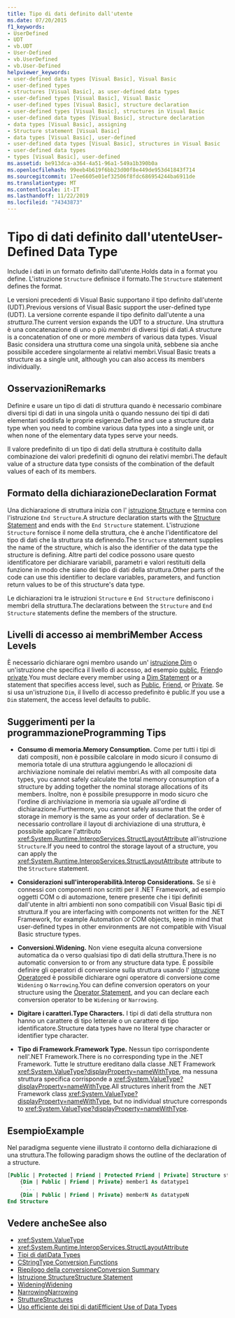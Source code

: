 ```yaml
---
title: Tipo di dati definito dall'utente
ms.date: 07/20/2015
f1_keywords:
- UserDefined
- UDT
- vb.UDT
- User-Defined
- vb.UserDefined
- vb.User-Defined
helpviewer_keywords:
- user-defined data types [Visual Basic], Visual Basic
- user-defined types
- structures [Visual Basic], as user-defined data types
- user-defined types [Visual Basic], Visual Basic
- user-defined types [Visual Basic], structure declaration
- user-defined types [Visual Basic], structures in Visual Basic
- user-defined data types [Visual Basic], structure declaration
- data types [Visual Basic], assigning
- Structure statement [Visual Basic]
- data types [Visual Basic], user-defined
- user-defined data types [Visual Basic], structures in Visual Basic
- user-defined data types
- types [Visual Basic], user-defined
ms.assetid: be913dca-a364-4a51-96a1-549a1b390b0a
ms.openlocfilehash: 99eeb4b619f6bb23d00f8e449de953d41843f714
ms.sourcegitcommit: 17ee6605e01ef32506f8fdc686954244ba6911de
ms.translationtype: MT
ms.contentlocale: it-IT
ms.lasthandoff: 11/22/2019
ms.locfileid: "74343873"
---
```

# <a name="user-defined-data-type"></a><span data-ttu-id="65a3b-102">Tipo di dati definito dall'utente</span><span class="sxs-lookup"><span data-stu-id="65a3b-102">User-Defined Data Type</span></span>

<span data-ttu-id="65a3b-103">Include i dati in un formato definito dall'utente.</span><span class="sxs-lookup"><span data-stu-id="65a3b-103">Holds data in a format you define.</span></span> <span data-ttu-id="65a3b-104">L'istruzione `Structure` definisce il formato.</span><span class="sxs-lookup"><span data-stu-id="65a3b-104">The `Structure` statement defines the format.</span></span>

<span data-ttu-id="65a3b-105">Le versioni precedenti di Visual Basic supportano il tipo definito dall'utente (UDT).</span><span class="sxs-lookup"><span data-stu-id="65a3b-105">Previous versions of Visual Basic support the user-defined type (UDT).</span></span> <span data-ttu-id="65a3b-106">La versione corrente espande il tipo definito dall'utente a una *struttura*.</span><span class="sxs-lookup"><span data-stu-id="65a3b-106">The current version expands the UDT to a *structure*.</span></span> <span data-ttu-id="65a3b-107">Una struttura è una concatenazione di uno o più *membri* di diversi tipi di dati.</span><span class="sxs-lookup"><span data-stu-id="65a3b-107">A structure is a concatenation of one or more *members* of various data types.</span></span> <span data-ttu-id="65a3b-108">Visual Basic considera una struttura come una singola unità, sebbene sia anche possibile accedere singolarmente ai relativi membri.</span><span class="sxs-lookup"><span data-stu-id="65a3b-108">Visual Basic treats a structure as a single unit, although you can also access its members individually.</span></span>

## <a name="remarks"></a><span data-ttu-id="65a3b-109">Osservazioni</span><span class="sxs-lookup"><span data-stu-id="65a3b-109">Remarks</span></span>

<span data-ttu-id="65a3b-110">Definire e usare un tipo di dati di struttura quando è necessario combinare diversi tipi di dati in una singola unità o quando nessuno dei tipi di dati elementari soddisfa le proprie esigenze.</span><span class="sxs-lookup"><span data-stu-id="65a3b-110">Define and use a structure data type when you need to combine various data types into a single unit, or when none of the elementary data types serve your needs.</span></span>

<span data-ttu-id="65a3b-111">Il valore predefinito di un tipo di dati della struttura è costituito dalla combinazione dei valori predefiniti di ognuno dei relativi membri.</span><span class="sxs-lookup"><span data-stu-id="65a3b-111">The default value of a structure data type consists of the combination of the default values of each of its members.</span></span>

## <a name="declaration-format"></a><span data-ttu-id="65a3b-112">Formato della dichiarazione</span><span class="sxs-lookup"><span data-stu-id="65a3b-112">Declaration Format</span></span>

<span data-ttu-id="65a3b-113">Una dichiarazione di struttura inizia con l' [istruzione Structure](../../../visual-basic/language-reference/statements/structure-statement.md) e termina con l'istruzione `End Structure`.</span><span class="sxs-lookup"><span data-stu-id="65a3b-113">A structure declaration starts with the [Structure Statement](../../../visual-basic/language-reference/statements/structure-statement.md) and ends with the `End Structure` statement.</span></span> <span data-ttu-id="65a3b-114">L'istruzione `Structure` fornisce il nome della struttura, che è anche l'identificatore del tipo di dati che la struttura sta definendo.</span><span class="sxs-lookup"><span data-stu-id="65a3b-114">The `Structure` statement supplies the name of the structure, which is also the identifier of the data type the structure is defining.</span></span> <span data-ttu-id="65a3b-115">Altre parti del codice possono usare questo identificatore per dichiarare variabili, parametri e valori restituiti della funzione in modo che siano del tipo di dati della struttura.</span><span class="sxs-lookup"><span data-stu-id="65a3b-115">Other parts of the code can use this identifier to declare variables, parameters, and function return values to be of this structure's data type.</span></span>

<span data-ttu-id="65a3b-116">Le dichiarazioni tra le istruzioni `Structure` e `End Structure` definiscono i membri della struttura.</span><span class="sxs-lookup"><span data-stu-id="65a3b-116">The declarations between the `Structure` and `End Structure` statements define the members of the structure.</span></span>

## <a name="member-access-levels"></a><span data-ttu-id="65a3b-117">Livelli di accesso ai membri</span><span class="sxs-lookup"><span data-stu-id="65a3b-117">Member Access Levels</span></span>

<span data-ttu-id="65a3b-118">È necessario dichiarare ogni membro usando un' [istruzione Dim](../../../visual-basic/language-reference/statements/dim-statement.md) o un'istruzione che specifica il livello di accesso, ad esempio [public](../../../visual-basic/language-reference/modifiers/public.md), [Friend](../../../visual-basic/language-reference/modifiers/friend.md)o [private](../../../visual-basic/language-reference/modifiers/private.md).</span><span class="sxs-lookup"><span data-stu-id="65a3b-118">You must declare every member using a [Dim Statement](../../../visual-basic/language-reference/statements/dim-statement.md) or a statement that specifies access level, such as [Public](../../../visual-basic/language-reference/modifiers/public.md), [Friend](../../../visual-basic/language-reference/modifiers/friend.md), or [Private](../../../visual-basic/language-reference/modifiers/private.md).</span></span> <span data-ttu-id="65a3b-119">Se si usa un'istruzione `Dim`, il livello di accesso predefinito è public.</span><span class="sxs-lookup"><span data-stu-id="65a3b-119">If you use a `Dim` statement, the access level defaults to public.</span></span>

## <a name="programming-tips"></a><span data-ttu-id="65a3b-120">Suggerimenti per la programmazione</span><span class="sxs-lookup"><span data-stu-id="65a3b-120">Programming Tips</span></span>

- <span data-ttu-id="65a3b-121">**Consumo di memoria.**</span><span class="sxs-lookup"><span data-stu-id="65a3b-121">**Memory Consumption.**</span></span> <span data-ttu-id="65a3b-122">Come per tutti i tipi di dati compositi, non è possibile calcolare in modo sicuro il consumo di memoria totale di una struttura aggiungendo le allocazioni di archiviazione nominale dei relativi membri.</span><span class="sxs-lookup"><span data-stu-id="65a3b-122">As with all composite data types, you cannot safely calculate the total memory consumption of a structure by adding together the nominal storage allocations of its members.</span></span> <span data-ttu-id="65a3b-123">Inoltre, non è possibile presupporre in modo sicuro che l'ordine di archiviazione in memoria sia uguale all'ordine di dichiarazione.</span><span class="sxs-lookup"><span data-stu-id="65a3b-123">Furthermore, you cannot safely assume that the order of storage in memory is the same as your order of declaration.</span></span> <span data-ttu-id="65a3b-124">Se è necessario controllare il layout di archiviazione di una struttura, è possibile applicare l'attributo <xref:System.Runtime.InteropServices.StructLayoutAttribute> all'istruzione `Structure`.</span><span class="sxs-lookup"><span data-stu-id="65a3b-124">If you need to control the storage layout of a structure, you can apply the <xref:System.Runtime.InteropServices.StructLayoutAttribute> attribute to the `Structure` statement.</span></span>

- <span data-ttu-id="65a3b-125">**Considerazioni sull'interoperabilità.**</span><span class="sxs-lookup"><span data-stu-id="65a3b-125">**Interop Considerations.**</span></span> <span data-ttu-id="65a3b-126">Se si è connessi con componenti non scritti per il .NET Framework, ad esempio oggetti COM o di automazione, tenere presente che i tipi definiti dall'utente in altri ambienti non sono compatibili con Visual Basic tipi di struttura.</span><span class="sxs-lookup"><span data-stu-id="65a3b-126">If you are interfacing with components not written for the .NET Framework, for example Automation or COM objects, keep in mind that user-defined types in other environments are not compatible with Visual Basic structure types.</span></span>

- <span data-ttu-id="65a3b-127">**Conversioni.**</span><span class="sxs-lookup"><span data-stu-id="65a3b-127">**Widening.**</span></span> <span data-ttu-id="65a3b-128">Non viene eseguita alcuna conversione automatica da o verso qualsiasi tipo di dati della struttura.</span><span class="sxs-lookup"><span data-stu-id="65a3b-128">There is no automatic conversion to or from any structure data type.</span></span> <span data-ttu-id="65a3b-129">È possibile definire gli operatori di conversione sulla struttura usando l' [istruzione Operator](../../../visual-basic/language-reference/statements/operator-statement.md)ed è possibile dichiarare ogni operatore di conversione come `Widening` o `Narrowing`.</span><span class="sxs-lookup"><span data-stu-id="65a3b-129">You can define conversion operators on your structure using the [Operator Statement](../../../visual-basic/language-reference/statements/operator-statement.md), and you can declare each conversion operator to be `Widening` or `Narrowing`.</span></span>

- <span data-ttu-id="65a3b-130">**Digitare i caratteri.**</span><span class="sxs-lookup"><span data-stu-id="65a3b-130">**Type Characters.**</span></span> <span data-ttu-id="65a3b-131">I tipi di dati della struttura non hanno un carattere di tipo letterale o un carattere di tipo identificatore.</span><span class="sxs-lookup"><span data-stu-id="65a3b-131">Structure data types have no literal type character or identifier type character.</span></span>

- <span data-ttu-id="65a3b-132">**Tipo di Framework.**</span><span class="sxs-lookup"><span data-stu-id="65a3b-132">**Framework Type.**</span></span> <span data-ttu-id="65a3b-133">Nessun tipo corrispondente nell'.NET Framework.</span><span class="sxs-lookup"><span data-stu-id="65a3b-133">There is no corresponding type in the .NET Framework.</span></span> <span data-ttu-id="65a3b-134">Tutte le strutture ereditano dalla classe .NET Framework <xref:System.ValueType?displayProperty=nameWithType>, ma nessuna struttura specifica corrisponde a <xref:System.ValueType?displayProperty=nameWithType>.</span><span class="sxs-lookup"><span data-stu-id="65a3b-134">All structures inherit from the .NET Framework class <xref:System.ValueType?displayProperty=nameWithType>, but no individual structure corresponds to <xref:System.ValueType?displayProperty=nameWithType>.</span></span>

## <a name="example"></a><span data-ttu-id="65a3b-135">Esempio</span><span class="sxs-lookup"><span data-stu-id="65a3b-135">Example</span></span>

<span data-ttu-id="65a3b-136">Nel paradigma seguente viene illustrato il contorno della dichiarazione di una struttura.</span><span class="sxs-lookup"><span data-stu-id="65a3b-136">The following paradigm shows the outline of the declaration of a structure.</span></span>

```vb
[Public | Protected | Friend | Protected Friend | Private] Structure structname
    {Dim | Public | Friend | Private} member1 As datatype1
    ' ...
    {Dim | Public | Friend | Private} memberN As datatypeN
End Structure
```

## <a name="see-also"></a><span data-ttu-id="65a3b-137">Vedere anche</span><span class="sxs-lookup"><span data-stu-id="65a3b-137">See also</span></span>

- <xref:System.ValueType>
- <xref:System.Runtime.InteropServices.StructLayoutAttribute>
- [<span data-ttu-id="65a3b-138">Tipi di dati</span><span class="sxs-lookup"><span data-stu-id="65a3b-138">Data Types</span></span>](../../../visual-basic/language-reference/data-types/index.md)
- [<span data-ttu-id="65a3b-139">CString</span><span class="sxs-lookup"><span data-stu-id="65a3b-139">Type Conversion Functions</span></span>](../../../visual-basic/language-reference/functions/type-conversion-functions.md)
- [<span data-ttu-id="65a3b-140">Riepilogo della conversione</span><span class="sxs-lookup"><span data-stu-id="65a3b-140">Conversion Summary</span></span>](../../../visual-basic/language-reference/keywords/conversion-summary.md)
- [<span data-ttu-id="65a3b-141">Istruzione Structure</span><span class="sxs-lookup"><span data-stu-id="65a3b-141">Structure Statement</span></span>](../../../visual-basic/language-reference/statements/structure-statement.md)
- [<span data-ttu-id="65a3b-142">Widening</span><span class="sxs-lookup"><span data-stu-id="65a3b-142">Widening</span></span>](../../../visual-basic/language-reference/modifiers/widening.md)
- [<span data-ttu-id="65a3b-143">Narrowing</span><span class="sxs-lookup"><span data-stu-id="65a3b-143">Narrowing</span></span>](../../../visual-basic/language-reference/modifiers/narrowing.md)
- [<span data-ttu-id="65a3b-144">Strutture</span><span class="sxs-lookup"><span data-stu-id="65a3b-144">Structures</span></span>](../../../visual-basic/programming-guide/language-features/data-types/structures.md)
- [<span data-ttu-id="65a3b-145">Uso efficiente dei tipi di dati</span><span class="sxs-lookup"><span data-stu-id="65a3b-145">Efficient Use of Data Types</span></span>](../../../visual-basic/programming-guide/language-features/data-types/efficient-use-of-data-types.md)
